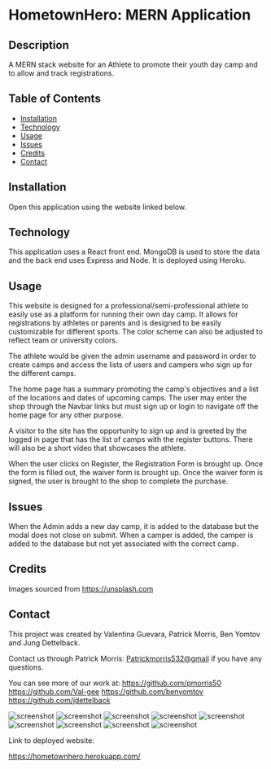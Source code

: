 # HometownHero: MERN Application

## Description

A MERN stack website for an Athlete to promote their youth day camp and to allow and track registrations. 


## Table of Contents
* [Installation](#installation)
* [Technology](#technology)
* [Usage](#usage)
* [Issues](#issues)
* [Credits](#credits)
* [Contact](#contact)


## Installation
Open this application using the website linked below.


## Technology
This application uses a React front end. MongoDB is used to store the data and the back end uses Express and Node. It is deployed using Heroku.


## Usage
This website is designed for a professional/semi-professional athlete to easily use as a platform for running their own day camp. It allows for registrations by athletes or parents and is designed to be easily customizable for different sports. The color scheme can also be adjusted to reflect team or university colors.

The athlete would be given the admin username and password in order to create camps and access the lists of users and campers who sign up for the different camps.

The home page has a summary promoting the camp's objectives and a list of the locations and dates of upcoming camps. The user may enter the shop through the Navbar links but must sign up or login to navigate off the home page for any other purpose.

A visitor to the site has the opportunity to sign up and is greeted by the logged in page that has the list of camps with the register buttons. There will also be a short video that showcases the athlete.

When the user clicks on Register, the Registration Form is brought up. Once the form is filled out, the waiver form is brought up. Once the waiver form is signed, the user is brought to the shop to complete the purchase.


## Issues
When the Admin adds a new day camp, it is added to the database but the modal does not close on submit. When a camper is added, the camper is added to the database but not yet associated with the correct camp.


## Credits
Images sourced from https://unsplash.com


## Contact
This project was created by Valentina Guevara, Patrick Morris, Ben Yomtov and Jung Dettelback.

Contact us through Patrick Morris:
    [Patrickmorris532@gmail](mailto:Patrickmorris532@gmail.com) if you have any questions.  

You can see more of our work at:
    <https://github.com/pmorris50>
    <https://github.com/Val-gee>
    <https://github.com/benyomtov>
    <https://github.com/jdettelback>

  ![screenshot](https://raw.githubusercontent.com/pmorris50/HometownHero/main/client/public/images/hometownhero.png)
  ![screenshot](https://raw.githubusercontent.com/pmorris50/HometownHero/main/client/public/images/hometownhero2.png)
  ![screenshot](https://raw.githubusercontent.com/pmorris50/HometownHero/main/client/public/images/hometownhero3.png)
  ![screenshot](https://raw.githubusercontent.com/pmorris50/HometownHero/main/client/public/images/hometownhero4.png)
  ![screenshot](https://raw.githubusercontent.com/pmorris50/HometownHero/main/client/public/images/hometownhero5.png)
  ![screenshot](https://raw.githubusercontent.com/pmorris50/HometownHero/main/client/public/images/hometownhero6.png)
  ![screenshot](https://raw.githubusercontent.com/pmorris50/HometownHero/main/client/public/images/hometownhero7.png)
  ![screenshot](https://raw.githubusercontent.com/pmorris50/HometownHero/main/client/public/images/hometownhero8.png)
  ![screenshot](https://raw.githubusercontent.com/pmorris50/HometownHero/main/client/public/images/hometownhero9.png)
  
  Link to deployed website:

https://hometownhero.herokuapp.com/
